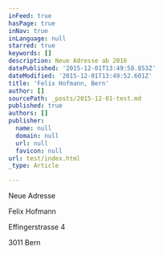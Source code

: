 ```yaml
---
inFeed: true
hasPage: true
inNav: true
inLanguage: null
starred: true
keywords: []
description: Neue Adresse ab 2016
datePublished: '2015-12-01T13:49:58.853Z'
dateModified: '2015-12-01T13:49:52.601Z'
title: 'Felix Hofmann, Bern'
author: []
sourcePath: _posts/2015-12-01-test.md
published: true
authors: []
publisher:
  name: null
  domain: null
  url: null
  favicon: null
url: test/index.html
_type: Article

---
```

Neue Adresse

Felix Hofmann

Effingerstrasse 4

3011 Bern